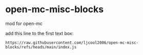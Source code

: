 # open-mc-misc-blocks
mod for open-mc

add this line to the first text box:
```
https://raw.githubusercontent.com/ljcool2006/open-mc-misc-blocks/refs/heads/main/index.js
```
